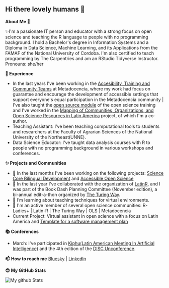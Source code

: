 ## Hi there lovely humans 👋


**About Me 👋**

✨I'm a passionate IT person and educator with a strong focus on open science and teaching the R language to people with no programming background. I hold a Bachelor's degree in Information Systems and a Diploma in Data Science, Machine Learning, and its Applications from the FAMAF of the National University of Cordoba. I'm also certified to teach programming by The Carpentries and am an RStudio Tidyverse Instructor. Pronouns: she/her


**💼 Experience**

- In the last years I've been working in the [Accesibility, Training and Community Teams](https://www.metadocencia.org/en/equipo/) at Metadocencia, where my work had focus on guarantee and encourage the development of accessible settings that support everyone's equal participation in the Metadocencia community | I've also taught the [open source module](https://zenodo.org/records/14047967) of the open science training and  I've worked in the [Mapping of Communities, Organizations, and Open Science Resources in Latin America](https://www.metadocencia.org/en/proyecto/mapeo-comunidades/) project, of which I'm a co-author.
- Teaching Assistant: I've been teaching computational tools to students and researchers at the Faculty of Agrarian Sciences of the National University of the Northeast(UNNE).
- Data Science Educator: I've taught data analysis courses with R to people with no programming background in various workshops and conferences.

**✨ Projects and Communities**
- 🔭 In the last months I've been working on the following projects: [Science Core Bilingual Development](https://github.com/ScienceCore/climaterisk) and [Accessible Open Science](https://www.metadocencia.org/proyecto/nasa-spanish/)
- 🌱 In the last year I've collaborated with  the organization of [LatinR](https://latinr.org/en/sobre/equipo/), and I was part of the Book Dash Planning Committee (November edition), a bi-annual edit-a-thon organized by [The Turing Way](https://github.com/the-turing-way/the-turing-way).
- 🤝 I’m learning about teaching techniques for virtual environments.
- 👯 I'm an active member of several open science communities: R-Ladies+ | Latin-R | The Turing Way | OLS | Metadocencia
- Current Project: Virtual assistant in open science with a focus on Latin America and [Template for a software management plan](https://github.com/PatriLoto/PGSoftware)

**📚 Conferences**
- March: I've participated in [Kiphu(Latin American Meeting In Artificial Intelligence)](https://khipu.ai/) and the 4th edition of the [DISC Unconference](https://numfocus.medium.com/disc-unconference-2025-0d08bf918c95). 

**📫 How to reach me** [Bluesky](https://bsky.app/profile/patriloto.bsky.social) | [LinkedIn](https://www.linkedin.com/in/patricia-loto/)


**😎 My GitHub Stats** 

![My github Stats](https://github-readme-stats.vercel.app/api?username=patriloto&count_private=true&show_icons=true&theme=radical)
